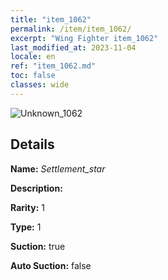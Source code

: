 ```yaml
---
title: "item_1062"
permalink: /item/item_1062/
excerpt: "Wing Fighter item_1062"
last_modified_at: 2023-11-04
locale: en
ref: "item_1062.md"
toc: false
classes: wide
---
```



 ![Unknown_1062](/images/item/Settlement_star_p.png)



## Details

 **Name:** *Settlement_star* 

 **Description:** 

 **Rarity:** 1 

 **Type:** 1 

 **Suction:** true 

 **Auto Suction:** false 


